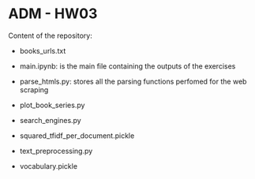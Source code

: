 # ADM - HW03

Content of the repository:

* books_urls.txt

* main.ipynb: is the main file containing the outputs of the exercises
* parse_htmls.py: stores all the parsing functions perfomed for the web scraping  
* plot_book_series.py
* search_engines.py
* squared_tfidf_per_document.pickle
* text_preprocessing.py
* vocabulary.pickle

